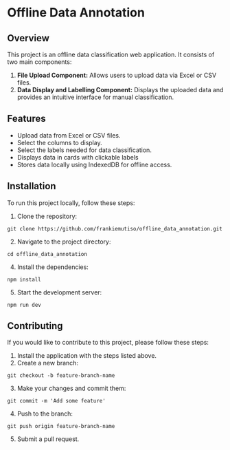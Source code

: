 # Offline Data Annotation

## Overview

This project is an offline data classification web application. It consists of two main components:

1. **File Upload Component:** Allows users to upload data via Excel or CSV files.
2. **Data Display and Labelling Component:** Displays the uploaded data and provides an intuitive interface for manual classification.

## Features

- Upload data from Excel or CSV files.
- Select the columns to display.
- Select the labels needed for data classification.
- Displays data in cards with clickable labels
- Stores data locally using IndexedDB for offline access.

## Installation

To run this project locally, follow these steps:

1. Clone the repository:
   
```git clone https://github.com/frankiemutiso/offline_data_annotation.git```
  
2. Navigate to the project directory:

```cd offline_data_annotation```

4. Install the dependencies:

```npm install```
  
5. Start the development server:

```npm run dev```

## Contributing

If you would like to contribute to this project, please follow these steps:

1. Install the application with the steps listed above.
2. Create a new branch:

```git checkout -b feature-branch-name```

3. Make your changes and commit them:

```git commit -m 'Add some feature'```

4. Push to the branch:

```git push origin feature-branch-name```

5. Submit a pull request.


